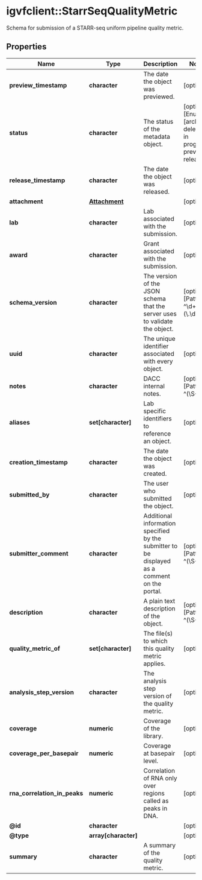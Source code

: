 # igvfclient::StarrSeqQualityMetric

Schema for submission of a STARR-seq uniform pipeline quality metric.

## Properties
Name | Type | Description | Notes
------------ | ------------- | ------------- | -------------
**preview_timestamp** | **character** | The date the object was previewed. | [optional] 
**status** | **character** | The status of the metadata object. | [optional] [Enum: [archived, deleted, in progress, preview, released]] 
**release_timestamp** | **character** | The date the object was released. | [optional] 
**attachment** | [**Attachment**](Attachment.md) |  | [optional] 
**lab** | **character** | Lab associated with the submission. | [optional] 
**award** | **character** | Grant associated with the submission. | [optional] 
**schema_version** | **character** | The version of the JSON schema that the server uses to validate the object. | [optional] [Pattern: ^\\d+(\\.\\d+)*$] 
**uuid** | **character** | The unique identifier associated with every object. | [optional] 
**notes** | **character** | DACC internal notes. | [optional] [Pattern: ^(\\S+(\\s|\\S)*\\S+|\\S)$] 
**aliases** | **set[character]** | Lab specific identifiers to reference an object. | [optional] 
**creation_timestamp** | **character** | The date the object was created. | [optional] 
**submitted_by** | **character** | The user who submitted the object. | [optional] 
**submitter_comment** | **character** | Additional information specified by the submitter to be displayed as a comment on the portal. | [optional] [Pattern: ^(\\S+(\\s|\\S)*\\S+|\\S)$] 
**description** | **character** | A plain text description of the object. | [optional] [Pattern: ^(\\S+(\\s|\\S)*\\S+|\\S)$] 
**quality_metric_of** | **set[character]** | The file(s) to which this quality metric applies. | [optional] 
**analysis_step_version** | **character** | The analysis step version of the quality metric. | [optional] 
**coverage** | **numeric** | Coverage of the library. | [optional] 
**coverage_per_basepair** | **numeric** | Coverage at basepair level. | [optional] 
**rna_correlation_in_peaks** | **numeric** | Correlation of RNA only over regions called as peaks in DNA. | [optional] 
**@id** | **character** |  | [optional] 
**@type** | **array[character]** |  | [optional] 
**summary** | **character** | A summary of the quality metric. | [optional] 


